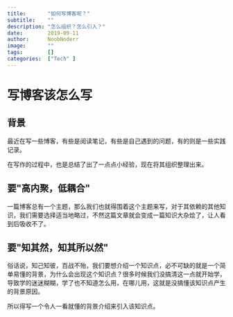 ```yaml
---
title:       "如何写博客呢？"
subtitle:    ""
description: "怎么组织？怎么引入？"
date:        2019-09-11
author:      NoobNoderr
image:       ""
tags:        []
categories:  ["Tech" ]
---
```


# 写博客该怎么写

## 背景

最近在写一些博客，有些是阅读笔记，有些是自己遇到的问题，有的则是一些实践记录。

在写作的过程中，也是总结了出了一点点小经验，现在将其组织整理出来。

##  要"高内聚，低耦合"

一篇博客总有一个主题，那么我们也就得围着这个主题来写，对于其依赖的其他知识，我们需要选择适当地略过，不然这篇文章就会变成一篇知识大杂烩了，让人看到后吸收不了。

## 要"知其然，知其所以然"

俗话说，知己知彼，百战不殆，我们要想介绍一个知识点，必不可缺的就是一个简单易懂的背景，为什么会出现这个知识点？很多时候我们没搞清这一点就开始学，导致学的迷迷糊糊，学了也不知道怎么用，在哪儿用，这就是没搞懂该知识点产生的背景原因。

所以得写一个令人一看就懂的背景介绍来引入该知识点。

